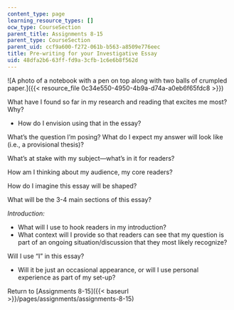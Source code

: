 ```yaml
---
content_type: page
learning_resource_types: []
ocw_type: CourseSection
parent_title: Assignments 8-15
parent_type: CourseSection
parent_uid: ccf9a600-f272-061b-b563-a8509e776eec
title: Pre-writing for your Investigative Essay
uid: 48dfa2b6-63ff-fd9a-3cfb-1c6e6b8f562d
---
```


![A photo of a notebook with a pen on top along with two balls of crumpled paper.]({{< resource_file 0c34e550-4950-4b9a-d74a-a0eb6f65fdc8 >}})

What have I found so far in my research and reading that excites me most? Why?

*   How do I envision using that in the essay?

What’s the question I’m posing? What do I expect my answer will look like (i.e., a provisional thesis)?

What’s at stake with my subject—what’s in it for readers?

How am I thinking about my audience, my core readers?

How do I imagine this essay will be shaped?

What will be the 3-4 main sections of this essay?

_Introduction:_

*   What will I use to hook readers in my introduction?
*   What context will I provide so that readers can see that my question is part of an ongoing situation/discussion that they most likely recognize?

Will I use “I” in this essay?

*   Will it be just an occasional appearance, or will I use personal experience as part of my set-up?

Return to [Assignments 8-15]({{< baseurl >}}/pages/assignments/assignments-8-15)